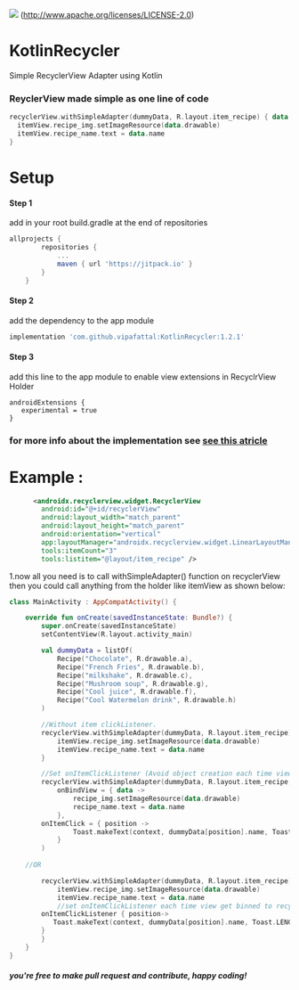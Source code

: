 [![](https://jitpack.io/v/vipafattal/KotlinRecycler.svg)](https://jitpack.io/#vipafattal/KotlinRecycler)
(http://www.apache.org/licenses/LICENSE-2.0)

# KotlinRecycler
Simple RecyclerView Adapter using Kotlin


### ReyclerView made simple as one line of code
```kotlin
recyclerView.withSimpleAdapter(dummyData, R.layout.item_recipe) { data ->
  itemView.recipe_img.setImageResource(data.drawable)
  itemView.recipe_name.text = data.name
}
```
# Setup

#### Step 1
add in your root build.gradle at the end of repositories
```groovy
allprojects {
		repositories {
			...
			maven { url 'https://jitpack.io' }
		}
	}
```
#### Step 2
add the dependency to the app module
```groovy
implementation 'com.github.vipafattal:KotlinRecycler:1.2.1'
```

#### Step 3
add this line to the app module to enable view extensions in RecyclrView Holder
```
androidExtensions {
   experimental = true
}
```
### for more info about the implementation see [see this atricle](https://medium.com/p/1e6ab9a55fe7)


# Example :
```xml
      <androidx.recyclerview.widget.RecyclerView
        android:id="@+id/recyclerView"
        android:layout_width="match_parent"
        android:layout_height="match_parent"
        android:orientation="vertical"
        app:layoutManager="androidx.recyclerview.widget.LinearLayoutManager"
        tools:itemCount="3"
        tools:listitem="@layout/item_recipe" />
```

1.now all you need is to call withSimpleAdapter() function on recyclerView then you could call anything from the holder like itemView as shown below:

```kotlin
class MainActivity : AppCompatActivity() {

    override fun onCreate(savedInstanceState: Bundle?) {
        super.onCreate(savedInstanceState)
        setContentView(R.layout.activity_main)

        val dummyData = listOf(
            Recipe("Chocolate", R.drawable.a),
            Recipe("French Fries", R.drawable.b),
            Recipe("milkshake", R.drawable.c),
            Recipe("Mushroom soup", R.drawable.g),
            Recipe("Cool juice", R.drawable.f),
            Recipe("Cool Watermelon drink", R.drawable.h)
        )

        //Without item clickListener.
        recyclerView.withSimpleAdapter(dummyData, R.layout.item_recipe) { data ->
            itemView.recipe_img.setImageResource(data.drawable)
            itemView.recipe_name.text = data.name
        }

        //Set onItemClickListener (Avoid object creation each time view onBindViewHolderCalled).
        recyclerView.withSimpleAdapter(dummyData, R.layout.item_recipe,
            onBindView = { data ->
                recipe_img.setImageResource(data.drawable)
                recipe_name.text = data.name
            }, 
	    onItemClick = { position ->
                Toast.makeText(context, dummyData[position].name, Toast.LENGTH_LONG).show()
            }
        )
	
	//OR

        recyclerView.withSimpleAdapter(dummyData, R.layout.item_recipe) { data ->
            itemView.recipe_img.setImageResource(data.drawable)
            itemView.recipe_name.text = data.name
            //set onItemClickListener each time view get binned to recyclerView (Each time create onClickListener object)
	    onItemClickListener { position->          
	       Toast.makeText(context, dummyData[position].name, Toast.LENGTH_LONG).show()
	    }
        }
    }
}
```
##### you're free to make pull request and contribute, happy coding!

